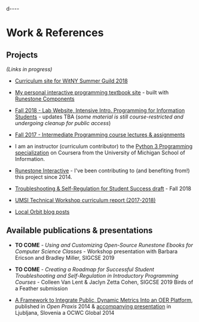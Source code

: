 d----
# Work & References

## Projects

*(Links in progress)*

* [Curriculum site for WitNY Summer Guild 2018](https://witny-summer-guild-2018.github.io/)

* [My personal interactive programming textbook site](tba.net) - built with [Runestone Components](https://github.com/runestoneinteractive/runestonecomponents)

* [Fall 2018 - Lab Website, Intensive Intro. Programming for Information Students](https://si508-f18.github.io/) - updates TBA (*some material is still course-restricted and undergoing cleanup for public access*)

* [Fall 2017 - Intermediate Programming course lectures & assignments](https://github.com/SI507-F17)

* I am an instructor (curriculum contributor) to the [Python 3 Programming specialization](https://www.coursera.org/specializations/python-3-programming) on Coursera from the University of Michigan School of Information.

* [Runestone Interactive](http://runestoneinteractive.org/) - I've been contributing to (and benefiting from!) this project since 2014.

* [Troubleshooting & Self-Regulation for Student Success draft](https://docs.google.com/document/d/1HJSOtoy-YlhsitDClAxxOCPTOS08rIlUEsEgDwTPTGI/edit?usp=sharing) - Fall 2018

* [UMSI Technical Workshop curriculum report (2017-2018)](tba.net)

* [Local Orbit blog posts](https://localorbit.com/blog/author/jackie/)

## Available publications & presentations

* **TO COME** - *Using and Customizing Open-Source Runestone Ebooks for Computer Science Classes* - Workshop presentation with Barbara Ericson and Bradley Miller, SIGCSE 2019

* **TO COME** - *Creating a Roadmap for Successful Student Troubleshooting and Self-Regulation in
Introductory Programming Courses* - Colleen Van Lent & Jaclyn Zetta Cohen, SIGCSE 2019 Birds of a Feather submission

* [A Framework to Integrate Public, Dynamic Metrics Into an OER Platform](https://deepblue.lib.umich.edu/bitstream/handle/2027.42/106587/CohenOmolloMalicke-MetricsFramework-OpenPraxis.pdf?sequence=1), published in *Open Praxis* 2014 & [accompanying presentation](http://videolectures.net/ocwc2014_cohen_oer_platform/) in Ljubljana, Slovenia a OCWC Global 2014
